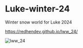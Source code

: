 # Luke-winter-24
Winter snow world for Luke 2024

https://redhendev.github.io/lww_24/

![lww_24](https://github.com/user-attachments/assets/f6a48afd-5500-4c94-a0b0-89bfaa4558d5)
